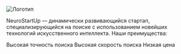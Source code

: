 ![Логотип](file:///Users/zhanara75/Desktop/%D0%9B%D0%BE%D0%B3%D0%BE%D1%82%D0%B8%D0%BF.png)

NeuroStartUp — динамически развивающийся стартап, специализирующийся на поиске с использованием новейших технологий искусственного интеллекта. Наши преимущества:

Высокая точность поиска
Высокая скорость поиска
Низкая цена